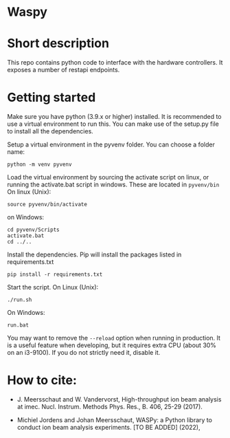 # Waspy

# Short description
This repo contains python code to interface with the hardware controllers. It exposes a number of restapi endpoints.

# Getting started
Make sure you have python (3.9.x or higher) installed. It is recommended to use a virtual environment to run this. You can make use of the setup.py file to install all the dependencies.

Setup a virtual environment in the pyvenv folder. You can choose a folder name:
```
python -m venv pyvenv 
```

Load the virtual environment by sourcing the activate script on linux, or running the activate.bat script in windows. These are located in `pyvenv/bin`
On linux (Unix):
```
source pyvenv/bin/activate
```
on Windows:
```
cd pyvenv/Scripts
activate.bat
cd ../..
```

Install the dependencies. Pip will install the packages listed in requirements.txt 
```
pip install -r requirements.txt
```

Start the script.
On Linux (Unix):
```
./run.sh
```
On Windows:
```
run.bat
```

You may want to remove the `--reload` option when running in production. It is a useful feature when developing, but it requires extra CPU (about 30% on an i3-9100). If you
do not strictly need it, disable it.


# How to cite:
  - J. Meersschaut and W. Vandervorst, High-throughput ion beam analysis at imec. Nucl. Instrum. Methods Phys. Res., B. 406, 25-29 (2017).

  - Michiel Jordens and Johan Meersschaut, WASPy: a Python library to conduct ion beam analysis experiments. [TO BE ADDED] (2022), 

